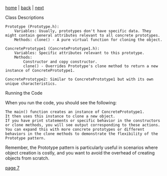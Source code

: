 [home](./page01.md) | [back](./page05.md) | [next](./page07.md)

Class Descriptions

    Prototype (Prototype.h):
        Variables: Usually, prototypes don't have specific data. They might contain general attributes relevant to all concrete prototypes.
        Methods: clone() - A pure virtual function for cloning the object.

    ConcretePrototype1 (ConcretePrototype1.h):
        Variables: Specific attributes relevant to this prototype.
        Methods:
            Constructor and copy constructor.
            clone() - Overrides Prototype's clone method to return a new instance of ConcretePrototype1.

    ConcretePrototype2: Similar to ConcretePrototype1 but with its own unique characteristics.

Running the Code

When you run the code, you should see the following:

    The main() function creates an instance of ConcretePrototype1.
    It then uses this instance to clone a new object.
    If you have print statements or specific behavior in the constructors or clone methods, you will see output corresponding to these actions.
    You can expand this with more concrete prototypes or different behaviors in the clone methods to demonstrate the flexibility of the Prototype pattern.

Remember, the Prototype pattern is particularly useful in scenarios where object creation is costly, and you want to avoid the overhead of creating objects from scratch.

[page 7](./page07.md)
